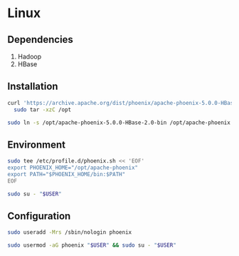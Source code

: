 # Linux

## Dependencies

1. Hadoop
2. HBase

## Installation

```sh
curl 'https://archive.apache.org/dist/phoenix/apache-phoenix-5.0.0-HBase-2.0/bin/apache-phoenix-5.0.0-HBase-2.0-bin.tar.gz' | \
  sudo tar -xzC /opt

sudo ln -s /opt/apache-phoenix-5.0.0-HBase-2.0-bin /opt/apache-phoenix
```

## Environment

```sh
sudo tee /etc/profile.d/phoenix.sh << 'EOF'
export PHOENIX_HOME="/opt/apache-phoenix"
export PATH="$PHOENIX_HOME/bin:$PATH"
EOF
```

```sh
sudo su - "$USER"
```

## Configuration

```sh
sudo useradd -Mrs /sbin/nologin phoenix
```

```sh
sudo usermod -aG phoenix "$USER" && sudo su - "$USER"
```
